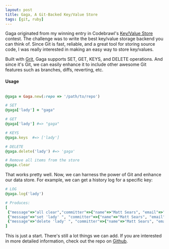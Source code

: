 ```yaml
---
layout: post
title: Gaga, A Git-Backed Key/Value Store
tags: [git, ruby]
---
```


Gaga originated from my winning entry in Codebrawl's [Key/Value
Store](http://codebrawl.com/contests/key-value-stores) contest. The challenge
was to write the best key/value storage backend you can think of. Since Git is
fast, reliable, and a great tool for storing source code, I was really
interested in making an easy way to store key/values.

Built with [Grit](https://github.com/mojombo/grit), Gaga supports SET, GET, KEYS,
and DELETE operations. And since it's Git, we can easily enhance it to include
other awesome Git features such as branches, diffs, reverting, etc.

#### Usage

```ruby

@gaga = Gaga.new(:repo => '/path/to/repo')

# SET
@gaga['lady'] = "gaga"

# GET
@gaga['lady'] #=> "gaga"

# KEYS
@gaga.keys  #=> ['lady']

# DELETE
@gaga.delete('lady') #=> 'gaga'

# Remove all items from the store
@gaga.clear
```

That works pretty well. Now, we can harness the power of Git and enhance our data
store. For example, we can get a history log for a specific key:

```ruby
# LOG
@gaga.log('lady')

# Produces:
[
 {"message"=>"all clear","committer"=>{"name"=>"Matt Sears", "email"=>"matt@mattsears.com"}, "committed_date"=>"2011-09-05..."},
 {"message"=>"set 'lady' ", "committer"=>{"name"=>"Matt Sears", "email"=>"matt@mattsears.com"}, "committed_date"=>"2011-09-05..."}
 {"message"=>"delete 'lady' ", "committer"=>{"name"=>"Matt Sears", "email"=>"matt@mattsears.com"}, "committed_date"=>"2011-09-05..."}
]
```

This is just a start. There's still a lot things we can add.  If you are interested in more detailed information, check out the repo
on [Github](https://github.com/mattsears/gaga).
